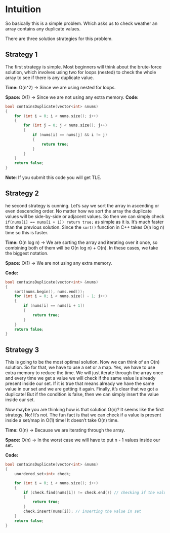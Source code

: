 # Intuition
So basically this is a simple problem. Which asks us to check weather an array contains any duplicate values.

There are three solution strategies for this problem.

## Strategy 1
The first strategy is simple. Most beginners will think about the brute-force solution, which involves using two for loops (nested) to check the whole array to see if there is any duplicate value.

**Time:** O(n^2) → Since we are using nested for loops.

**Space:** O(1) → Since we are not using any extra memory.
**Code:**
```cpp
bool containsDuplicate(vector<int> &nums)
{
    for (int i = 0; i < nums.size(); i++)
    {
        for (int j = 0; j < nums.size(); j++)
        {
            if (nums[i] == nums[j] && i != j)
            {
                return true;
            }
        }
    }
    return false;
}
```
**Note**: If you submit this code you will get TLE.

## Strategy 2
he second strategy is cunning. Let’s say we sort the array in ascending or even descending order. No matter how we sort the array the duplicate values will be side-by-side or adjacent values. So then we can simply check `if(nums[i] == nums[i + 1]) return true;` as simple as it is. It’s much faster than the previous solution. Since the `sort()` function in C++ takes O(n log n) time so this is faster.

**Time:** O(n log n) → We are sorting the array and iterating over it once, so combining both of them will be O(n log n) + O(n). In these cases, we take the biggest notation.

**Space:** O(1) → We are not using any extra memory.

**Code:**
```cpp
bool containsDuplicate(vector<int> &nums)
{
    sort(nums.begin(), nums.end());
    for (int i = 0; i < nums.size() - 1; i++)
    {
        if (nums[i] == nums[i + 1])
        {
            return true;
        }
    }
    return false;
}
```

## Strategy 3
This is going to be the most optimal solution. Now we can think of an O(n) solution. So for that, we have to use a set or a map. Yes, we have to use extra memory to reduce the time. We will just iterate through the array once and every time we get a value we will check if the same value is already present inside our set. If it is true that means already we have the same value in our set and we are getting it again. Finally, it’s clear that we got a duplicate! But if the condition is false, then we can simply insert the value inside our set.

Now maybe you are thinking how is that solution O(n)? It seems like the first strategy. No! It’s not. The fun fact is that we can check if a value is present inside a set/map in O(1) time! It doesn’t take O(n) time.

**Time:** O(n) → Because we are iterating through the array.

**Space:** O(n) → In the worst case we will have to put n - 1 values inside our set.

**Code:**
```cpp
bool containsDuplicate(vector<int> &nums)
{
    unordered_set<int> check;

    for (int i = 0; i < nums.size(); i++)
    {
        if (check.find(nums[i]) != check.end()) // checking if the values is present
        {
            return true;
        }
        check.insert(nums[i]); // inserting the value in set
    }
    return false;
}
```